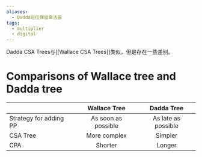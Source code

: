 ```yaml
---
aliases:
  - Dadda进位保留乘法器
tags:
  - multiplier
  - digital
---
```

Dadda CSA Trees与[[Wallace CSA Trees]]类似，但是存在一些差别。

# Comparisons of Wallace tree and Dadda tree

|                        |    Wallace Tree     |     Dadda Tree      |
| :--------------------- | :-----------------: | :-----------------: |
| Strategy for adding PP | As soon as possible | As late as possible |
| CSA Tree               |    More complex     |       Simpler       |
| CPA                    |       Shorter       |       Longer        |
